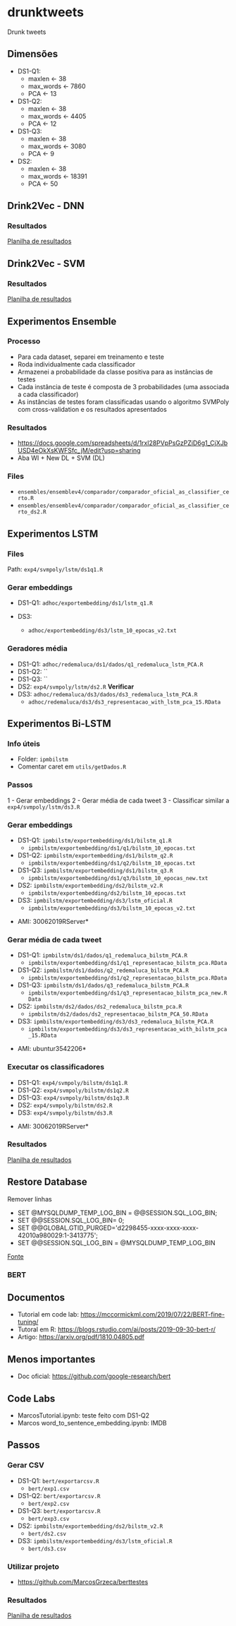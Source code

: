 # drunktweets
Drunk tweets


## Dimensões
- DS1-Q1:
  - maxlen <- 38
  - max_words <- 7860
  - PCA <- 13
- DS1-Q2:
  - maxlen <- 38
  - max_words <- 4405
  - PCA <- 12
- DS1-Q3: 
  - maxlen <- 38
  - max_words <- 3080
  - PCA <- 9
- DS2:
  - maxlen <- 38
  - max_words <- 18391
  - PCA <- 50


## Drink2Vec - DNN

### Resultados
[Planilha de resultados](https://docs.google.com/spreadsheets/d/1YFfZEjP8I3NONUvdPovOf1AwA6TEZbLdq_NaTMSlK90/edit#gid=450516288)

## Drink2Vec - SVM

### Resultados
[Planilha de resultados](https://docs.google.com/spreadsheets/d/1BU6NxRKoT2ozmOH1g9f6yRtO2qeXtiUs7J-4TCJ__IQ/edit#gid=628839925)


## Experimentos Ensemble

### Processo
- Para cada dataset, separei em treinamento e teste
- Roda individualmente cada classificador
- Armazenei a probabilidade da classe positiva para as instâncias de testes
- Cada instância de teste é composta de 3 probabilidades (uma associada a cada classificador)
- As instâncias de testes foram classificadas usando o algoritmo SVMPoly com cross-validation e os resultados apresentados

### Resultados
- https://docs.google.com/spreadsheets/d/1rxl28PVpPsGzPZiD6g1_CjXJbUSD4eOkXsKWFSfc_jM/edit?usp=sharing
- Aba WI + New DL + SVM (DL)


### Files
- `ensembles/ensemblev4/comparador/comparador_oficial_as_classifier_certo.R`
- `ensembles/ensemblev4/comparador/comparador_oficial_as_classifier_certo_ds2.R`

## Experimentos LSTM

### Files
Path: `exp4/svmpoly/lstm/ds1q1.R`


### Gerar embeddings
- DS1-Q1: `adhoc/exportembedding/ds1/lstm_q1.R`

- DS3:
  - `adhoc/exportembedding/ds3/lstm_10_epocas_v2.txt`

### Geradores média
- DS1-Q1: `adhoc/redemaluca/ds1/dados/q1_redemaluca_lstm_PCA.R`
- DS1-Q2: ``
- DS1-Q3: ``
- DS2: `exp4/svmpoly/lstm/ds2.R` **Verificar**
- DS3: `adhoc/redemaluca/ds3/dados/ds3_redemaluca_lstm_PCA.R`
  - `adhoc/redemaluca/ds3/ds3_representacao_with_lstm_pca_15.RData`



## Experimentos Bi-LSTM

### Info úteis
 - Folder: `ipmbilstm`
 - Comentar caret em `utils/getDados.R` 

### Passos
1 - Gerar embeddings
2 - Gerar média de cada tweet
3 - Classificar similar a `exp4/svmpoly/lstm/ds3.R`

### Gerar embeddings
- DS1-Q1: `ipmbilstm/exportembedding/ds1/bilstm_q1.R`
  - `ipmbilstm/exportembedding/ds1/q1/bilstm_10_epocas.txt`
- DS1-Q2: `ipmbilstm/exportembedding/ds1/bilstm_q2.R`
  - `ipmbilstm/exportembedding/ds1/q2/bilstm_10_epocas.txt`
- DS1-Q3: `ipmbilstm/exportembedding/ds1/bilstm_q3.R`
  - `ipmbilstm/exportembedding/ds1/q3/bilstm_10_epocas_new.txt`
- DS2: `ipmbilstm/exportembedding/ds2/bilstm_v2.R`
  - `ipmbilstm/exportembedding/ds2/bilstm_10_epocas.txt`
- DS3: `ipmbilstm/exportembedding/ds3/lstm_oficial.R`
  - `ipmbilstm/exportembedding/ds3/bilstm_10_epocas_v2.txt`

* AMI: 30062019RServer*

### Gerar média de cada tweet
- DS1-Q1: `ipmbilstm/ds1/dados/q1_redemaluca_bilstm_PCA.R`
  - `ipmbilstm/exportembedding/ds1/q1_representacao_bilstm_pca.RData`
- DS1-Q2: `ipmbilstm/ds1/dados/q2_redemaluca_bilstm_PCA.R`
  - `ipmbilstm/exportembedding/ds1/q2_representacao_bilstm_pca.RData`
- DS1-Q3: `ipmbilstm/ds1/dados/q3_redemaluca_bilstm_PCA.R`
  - `ipmbilstm/exportembedding/ds1/q3_representacao_bilstm_pca_new.RData`
- DS2: `ipmbilstm/ds2/dados/ds2_redemaluca_bilstm_pca.R`
  - `ipmbilstm/ds2/dados/ds2_representacao_bilstm_PCA_50.RData`
- DS3: `ipmbilstm/exportembedding/ds3/ds3_redemaluca_bilstm_PCA.R`
  - `ipmbilstm/exportembedding/ds3/ds3_representacao_with_bilstm_pca_15.RData`


* AMI: ubuntur3542206*

### Executar os classificadores
- DS1-Q1: `exp4/svmpoly/bilstm/ds1q1.R`
- DS1-Q2: `exp4/svmpoly/bilstm/ds1q2.R`
- DS1-Q3: `exp4/svmpoly/bilstm/ds1q3.R`
- DS2:  `exp4/svmpoly/bilstm/ds2.R`
- DS3: `exp4/svmpoly/bilstm/ds3.R`

* AMI: 30062019RServer*


### Resultados
[Planilha de resultados](https://docs.google.com/spreadsheets/d/112byd2PSnWVh7KbdJP3AlDGEZne6a-5zVCjZrbNqXTg/edit?usp=sharing)

## Restore Database

Remover linhas
- SET @MYSQLDUMP_TEMP_LOG_BIN = @@SESSION.SQL_LOG_BIN;
- SET @@SESSION.SQL_LOG_BIN= 0;
- SET @@GLOBAL.GTID_PURGED='d2298455-xxxx-xxxx-xxxx-42010a980029:1-3413775';
- SET @@SESSION.SQL_LOG_BIN = @MYSQLDUMP_TEMP_LOG_BIN

[Fonte](https://help.poralix.com/articles/mysql-access-denied-you-need-the-super-privilege-for-this-operation)

### BERT

## Documentos
- Tutorial em code lab: https://mccormickml.com/2019/07/22/BERT-fine-tuning/
- Tutoral em R: https://blogs.rstudio.com/ai/posts/2019-09-30-bert-r/
- Artigo: https://arxiv.org/pdf/1810.04805.pdf

## Menos importantes
- Doc oficial: https://github.com/google-research/bert


## Code Labs
- MarcosTutorial.ipynb: teste feito com DS1-Q2
- Marcos word_to_sentence_embedding.ipynb: IMDB

## Passos

### Gerar CSV
- DS1-Q1: `bert/exportarcsv.R`
  - `bert/exp1.csv`
- DS1-Q2: `bert/exportarcsv.R`
  - `bert/exp2.csv`
- DS1-Q3: `bert/exportarcsv.R`
  - `bert/exp3.csv`
- DS2: `ipmbilstm/exportembedding/ds2/bilstm_v2.R`
  - `bert/ds2.csv`
- DS3: `ipmbilstm/exportembedding/ds3/lstm_oficial.R`
  - `bert/ds3.csv`

### Utilizar projeto
- https://github.com/MarcosGrzeca/berttestes


### Resultados
[Planilha de resultados](https://docs.google.com/spreadsheets/d/1GYIbqFk9f_9-GQYBGADx9S_47XZIOl2ixR1eaqdAYFU/edit?usp=sharing)